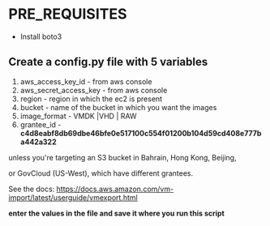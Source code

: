 # PRE_REQUISITES
- Install boto3


## Create a config.py file with 5 variables
1. aws_access_key_id        - from aws console
2. aws_secret_access_key    - from aws console
3. region                   - region in which the ec2 is present
4. bucket                   - name of the bucket in which you want the images
5. image_format             - VMDK |VHD | RAW
6. grantee_id               - **c4d8eabf8db69dbe46bfe0e517100c554f01200b104d59cd408e777ba442a322**

unless you're targeting an S3 bucket in Bahrain, Hong Kong, Beijing,

or GovCloud (US-West), which have different grantees.
                             
See the docs:
https://docs.aws.amazon.com/vm-import/latest/userguide/vmexport.html
                             
**enter the values in the file and save it where you run this script**
    
